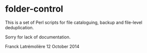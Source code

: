 folder-control
==============

This is a set of Perl scripts for file cataloguing, backup and file-level deduplication.

Sorry for lack of documentation.

Franck Latrémolière
12 October 2014
